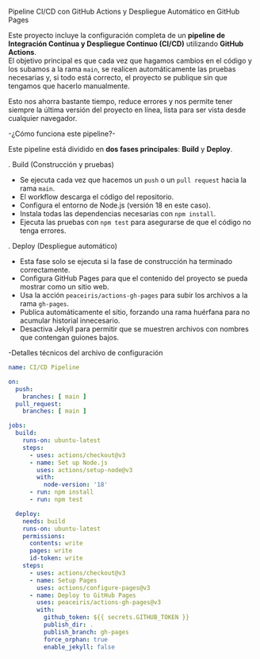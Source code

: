  Pipeline CI/CD con GitHub Actions y Despliegue Automático en GitHub Pages

Este proyecto incluye la configuración completa de un **pipeline de Integración Continua y Despliegue Continuo (CI/CD)** utilizando **GitHub Actions**.  
El objetivo principal es que cada vez que hagamos cambios en el código y los subamos a la rama `main`, se realicen automáticamente las pruebas necesarias y, si todo está correcto, el proyecto se publique sin que tengamos que hacerlo manualmente.

Esto nos ahorra bastante tiempo, reduce errores y nos permite tener siempre la última versión del proyecto en línea, lista para ser vista desde cualquier navegador.



 -¿Cómo funciona este pipeline?-

Este pipeline está dividido en **dos fases principales**: **Build** y **Deploy**.

. Build (Construcción y pruebas)
   - Se ejecuta cada vez que hacemos un `push` o un `pull request` hacia la rama `main`.
   - El workflow descarga el código del repositorio.
   - Configura el entorno de Node.js (versión 18 en este caso).
   - Instala todas las dependencias necesarias con `npm install`.
   - Ejecuta las pruebas con `npm test` para asegurarse de que el código no tenga errores.

. Deploy (Despliegue automático)
   * Esta fase solo se ejecuta si la fase de construcción ha terminado correctamente.
   * Configura GitHub Pages para que el contenido del proyecto se pueda mostrar como un sitio web.
   * Usa la acción `peaceiris/actions-gh-pages` para subir los archivos a la rama `gh-pages`.
   * Publica automáticamente el sitio, forzando una rama huérfana para no acumular historial innecesario.
   * Desactiva Jekyll para permitir que se muestren archivos con nombres que contengan guiones bajos.

 
-Detalles técnicos del archivo de configuración

```yaml
name: CI/CD Pipeline

on:
  push:
    branches: [ main ]
  pull_request:
    branches: [ main ]

jobs:
  build:
    runs-on: ubuntu-latest
    steps:
      - uses: actions/checkout@v3
      - name: Set up Node.js
        uses: actions/setup-node@v3
        with:
          node-version: '18'
      - run: npm install
      - run: npm test

  deploy:
    needs: build
    runs-on: ubuntu-latest
    permissions:
      contents: write
      pages: write
      id-token: write
    steps:
      - uses: actions/checkout@v3
      - name: Setup Pages
        uses: actions/configure-pages@v3
      - name: Deploy to GitHub Pages
        uses: peaceiris/actions-gh-pages@v3
        with:
          github_token: ${{ secrets.GITHUB_TOKEN }}
          publish_dir: .
          publish_branch: gh-pages
          force_orphan: true
          enable_jekyll: false
